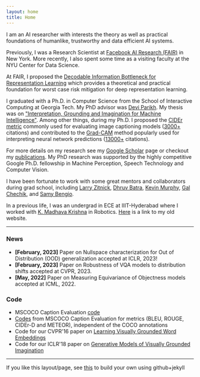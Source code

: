 ```yaml
---
layout: home
title: Home
---
```


I am an AI researcher with interests the theory as well as practical foundations of humanlike, trustworthy and data efficient AI systems.

Previously, I was a Research Scientist at <a href="https://research.fb.com/category/facebook-ai-research/">Facebook AI Research (FAIR)</a> in New York. More recently, I also spent some time as a visiting faculty at the NYU Center for Data Science.

At FAIR, I proposed the <a href="https://arxiv.org/abs/2009.12789">Decodable Information Bottleneck for Representation Learning</a> which provides
a theoretical and practical foundation for worst case risk mitigation for deep representation learning.

I graduated with a Ph.D. in Computer Science from the School of Interactive Computing at Georgia Tech.
My PhD advisor was <a href='https://www.cc.gatech.edu/~parikh/'>Devi Parikh</a>.
My thesis was on <a href="https://smartech.gatech.edu/handle/1853/60799">"Interpretation, Grounding and Imagination for Machine Intelligence"</a>.
Among other things, during my Ph.D. I proposed the <a href="https://arxiv.org/abs/1411.5726">CIDEr metric</a> commonly used for evaluating image captioning
models (<a href="https://scholar.google.com/citations?view_op=view_citation&hl=en&user=v1CRzeAAAAAJ&citation_for_view=v1CRzeAAAAAJ:9yKSN-GCB0IC">3000+</a> citations) and contributed to the <a href="https://arxiv.org/abs/1610.02391">Grad-CAM</a> method popularly used for interpreting neural
network predictions (<a href="https://scholar.google.com/citations?view_op=view_citation&hl=en&user=v1CRzeAAAAAJ&citation_for_view=v1CRzeAAAAAJ:zYLM7Y9cAGgC">13000+</a> citations).

For more details on my research see my <a href='https://scholar.google.com/citations?user=v1CRzeAAAAAJ&hl=en'>Google Scholar</a> page or checkout my <a href="http://vrama91.github.io/publications/">publications</a>. My PhD research was supported by the highly competitive Google Ph.D. fellowship in Machine Perception, Speech Technology and Computer Vision.

[//]: # "On the vision side, I am interested in problems in vision and language, learning common sense and visual reasoning. On the machine learning side, I am interested in developing tools for effective low-shot learning, generative models, bayesian deep learning and variational inference."

[//]: # "I also care about issues of how we evaluate our models, as we edge towards higher-level AI-complete tasks. In my first project in grad school, I worked on a (now popularly used) evaluation metric for image captioning called CIDEr."

I have been fortunate to work with some great mentors and collaborators during grad school, including <a href="http://larryzitnick.org/">Larry Zitnick</a>,
<a href="http://www.cc.gatech.edu/~dbatra/index.html">Dhruv Batra</a>,
<a href="https://www.cs.ubc.ca/~murphyk/">Kevin Murphy</a>,
<a href="http://ai.stanford.edu/~gal/">Gal Chechik</a>, and <a href="http://bengio.abracadoudou.com/">Samy Bengio</a>.

In a previous life, I was an undergrad in ECE at IIIT-Hyderabad where I worked with <a href='http://www.iiit.ac.in/people/faculty/mkrishna'>K. Madhava Krishna</a> in Robotics. <a href='https://sites.google.com/site/ramakrishnavedantam928/'>Here</a> is a link to my old website.

<hr/>

<h3>News</h3>
<ul>
<li> <b>[February, 2023]</b> Paper on Nullspace characterization for Out of Distribution (OOD) generalization accepted at ICLR, 2023!</li>
<li> <b>[February, 2023]</b> Paper on Robustness of VQA models to distribution shifts accepted at CVPR, 2023.</li>
<li> <b>[May, 2022]</b> Paper on Measuring Equivariance of Objectness models accepted at ICML, 2022.</li>
</ul>

<h3>Code</h3>
<ul>
<li> MSCOCO Caption Evaluation <a href="https://github.com/tylin/coco-caption"> code</a></li>
<li> <a href="https://github.com/vrama91/coco-caption">Codes</a> from MSCOCO Caption Evaluation for metrics (BLEU, ROUGE, CIDEr-D and METEOR), independent of the COCO annotations </li>
<li> Code for our CVPR'16 paper on <a href="https://github.com/satwikkottur/VisualWord2Vec">Learning Visually Grounded Word Embeddings</a></li>
<li> Code for our ICLR'18 paper on <a href="https://github.com/google/joint_vae">Generative Models of Visually Grounded Imagination</a></li>
</ul>	
<hr/>
If you like this layout/page, see <a href='demo-post'>this</a> to build your own using github+jekyll 
